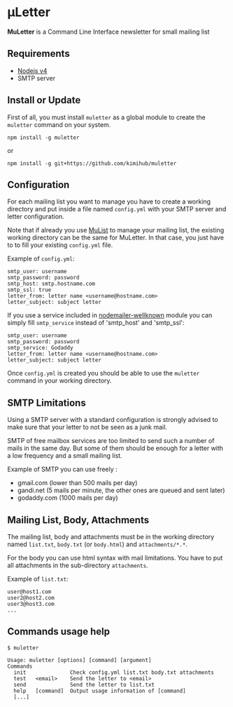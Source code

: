 # µLetter
**MuLetter** is a Command Line Interface newsletter for small mailing list

## Requirements

- [Nodejs v4](https://nodejs.org)
- SMTP server

## Install or Update

First of all, you must install `muletter` as a global module to create the `muletter` command on your system.

    npm install -g muletter

or

    npm install -g git+https://github.com/kimihub/muletter


## Configuration

For each mailing list you want to manage you have to create a working directory and put inside a file named `config.yml` with your SMTP server and letter configuration.

Note that if already you use [MuList](https://github.com/kimihub/mulist) to manage your mailing list, the existing working directory can be the same for MuLetter. In that case, you just have to to fill your existing `config.yml` file.

Example of `config.yml`:

    smtp_user: username
    smtp_password: password
    smtp_host: smtp.hostname.com
    smtp_ssl: true
    letter_from: letter name <username@hostname.com>
    letter_subject: subject letter

If you use a service included in [nodemailer-wellknown](https://github.com/nodemailer/nodemailer-wellknown) module you can simply fill `smtp_service` instead of 'smtp_host' and 'smtp_ssl':

    smtp_user: username
    smtp_password: password
    smtp_service: Godaddy
    letter_from: letter name <username@hostname.com>
    letter_subject: subject letter


Once `config.yml` is created you should be able to use the `muletter` command in your working directory.

## SMTP Limitations

Using a SMTP server with a standard configuration is strongly advised to make sure that your letter to not be seen as a junk mail. 

SMTP of free mailbox services are too limited to send such a number of mails in the same day. But some of them should be enough for a letter with a low frequency and a small mailing list.

Example of SMTP you can use freely :

- gmail.com (lower than 500 mails per day)
- gandi.net (5 mails per minute, the other ones are queued and sent later)
- godaddy.com (1000 mails per day)

## Mailing List, Body, Attachments

The mailing list, body and attachments must be in the working directory named `list.txt`, `body.txt` (or `body.html`) and `attachments/*.*`.

For the body you can use html syntax with mail limitations. You have to put all attachments in the sub-directory `attachments`.

Example of `list.txt`:

    user@host1.com
    user2@host2.com
    user3@host3.com
    ...

## Commands usage help

    $ muletter

    Usage: muletter [options] [command] [argument]
    Commands 
      init              Check config.yml list.txt body.txt attachments
      test   <email>    Send the letter to <email>
      send              Send the letter to list.txt
      help   [command]  Output usage information of [command]
      [...]

